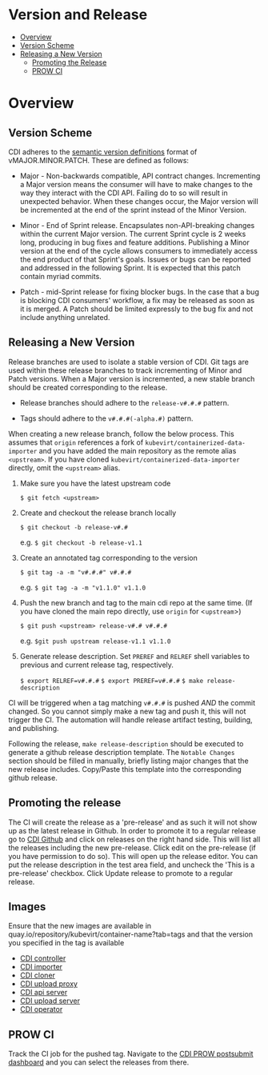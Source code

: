 # Version and Release

* [Overview](#overview)
* [Version Scheme](#version-scheme)
* [Releasing a New Version](#releasing-a-new-version)
    * [Promoting the Release](#promoting-the-release)
    * [PROW CI](#prow-ci)
# Overview

## Version Scheme

CDI adheres to the [semantic version definitions](https://semver.org/) format of vMAJOR.MINOR.PATCH.  These are defined as follows:

- Major - Non-backwards compatible, API contract changes.  Incrementing a Major version means the consumer will have to make changes to the way they interact with the CDI API.  Failing do to so will result in unexpected behavior.  When these changes occur, the Major version will be incremented at the end of the sprint instead of the Minor Version.

- Minor - End of Sprint release. Encapsulates non-API-breaking changes within the current Major version.  The current Sprint cycle is 2 weeks long, producing in bug fixes and feature additions.  Publishing a Minor version at the end of the cycle allows consumers to immediately access the end product of that Sprint's goals. Issues or bugs can be reported and addressed in the following Sprint.  It is expected that this patch contain myriad commits.

- Patch - mid-Sprint release for fixing blocker bugs. In the case that a bug is blocking CDI consumers' workflow, a fix may be released as soon as it is merged.  A Patch should be limited expressly to the bug fix and not include anything unrelated.

## Releasing a New Version

Release branches are used to isolate a stable version of CDI.  Git tags are used within these release branches to track incrementing of Minor and Patch versions.  When a Major version is incremented, a new stable branch should be created corresponding to the release.

- Release branches should adhere to the `release-v#.#.#` pattern.

- Tags should adhere to the `v#.#.#(-alpha.#)` pattern.

When creating a new release branch, follow the below process.  This assumes that `origin` references a fork of `kubevirt/containerized-data-importer` and you have added the main repository as the remote alias `<upstream>`.  If you have cloned `kubevirt/containerized-data-importer` directly, omit the `<upstream>` alias.

1. Make sure you have the latest upstream code

    `$ git fetch <upstream>`

1. Create and checkout the release branch locally

    `$ git checkout -b release-v#.#`

    e.g. `$ git checkout -b release-v1.1`

1. Create an annotated tag corresponding to the version

    `$ git tag -a -m "v#.#.#" v#.#.#`

    e.g. `$ git tag -a -m "v1.1.0" v1.1.0`

1. Push the new branch and tag to the main cdi repo at the same time.  (If you have cloned the main repo directly, use `origin` for <`upstream`>)

    `$ git push <upstream> release-v#.# v#.#.#`

    e.g. `$git push upstream release-v1.1 v1.1.0`

1. Generate release description. Set `PREREF` and `RELREF` shell variables to previous and current release tag, respectively.

    `$ export RELREF=v#.#.#`
    `$ export PREREF=v#.#.#`
    `$ make release-description`

CI will be triggered when a tag matching `v#.#.#` is pushed *AND* the commit changed. So you cannot simply make a new tag and push it, this will not trigger the CI. The automation will handle release artifact testing, building, and publishing.

Following the release, `make release-description` should be executed to generate a github release description template.  The `Notable Changes` section should be filled in manually, briefly listing major changes that the new release includes.  Copy/Paste this template into the corresponding github release.

## Promoting the release
The CI will create the release as a 'pre-release' and as such it will not show up as the latest release in Github. In order to promote it to a regular release go to [CDI Github](https://github.com/kubevirt/containerized-data-importer) and click on releases on the right hand side. This will list all the releases including the new pre-release. Click edit on the pre-release (if you have permission to do so). This will open up the release editor. You can put the release description in the test area field, and uncheck the 'This is a pre-release' checkbox. Click Update release to promote to a regular release.

## Images

Ensure that the new images are available in quay.io/repository/kubevirt/container-name?tab=tags and that the version you specified in the tag is available

* [CDI controller](https://quay.io/repository/kubevirt/cdi-controller?tab=tags)
* [CDI importer](https://quay.io/repository/kubevirt/cdi-importer?tab=tags)
* [CDI cloner](https://quay.io/repository/kubevirt/cdi-cloner?tab=tags)
* [CDI upload proxy](https://quay.io/repository/kubevirt/cdi-uploadproxy?tab=tags)
* [CDI api server](https://quay.io/repository/kubevirt/cdi-apiserver?tab=tags)
* [CDI upload server](https://quay.io/repository/kubevirt/cdi-uploadserver?tab=tags)
* [CDI operator](https://quay.io/repository/kubevirt/cdi-operator?tab=tags)
## PROW CI

Track the CI job for the pushed tag.  Navigate to the [CDI PROW postsubmit dashboard](https://prow.ci.kubevirt.io/?repo=kubevirt/containerized-data-importer&type=postsubmit) and you can select the releases from there.
